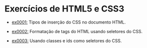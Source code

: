 # Exercícios de HTML5 e CSS3


- [ex0001:](exercicio_html_css/ex0001_inserindo_css/ex0001_inserindo_css.html) Tipos de inserção do CSS no documento HTML.

- [ex0002:](exercicio_html_css/ex0002_titulo_paragrafo/ex0002_titulo_paragrafo.html) Formatação de tags do HTML usando seletores do CSS.

- [ex0003:](exercicio_html_css/ex0003_class_id/ex0003_class_id.html) Usando classes e ids como seletores do CSS.

